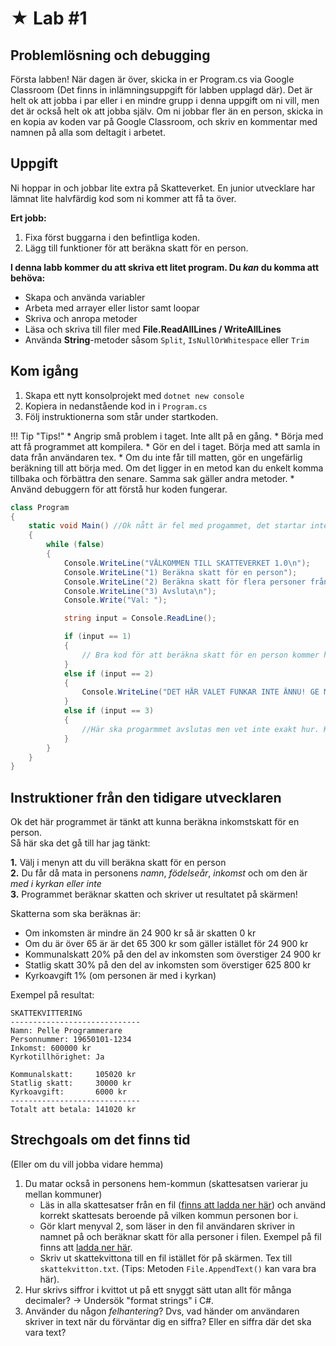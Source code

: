 # &#9733; Lab #1

## Problemlösning och debugging

Första labben! När dagen är över, skicka in er Program.cs via Google Classroom (Det finns in inlämningsuppgift för labben upplagd där). Det är helt ok att jobba i par eller i en mindre grupp i denna uppgift om ni vill, men det är också helt ok att jobba själv. Om ni jobbar fler än en person, skicka in en kopia av koden var på Google Classroom, och skriv en kommentar med namnen på alla som deltagit i arbetet.

## Uppgift

Ni hoppar in och jobbar lite extra på Skatteverket. En junior utvecklare har lämnat lite halvfärdig kod som ni kommer att få ta över.

**Ert jobb:**

1. Fixa först buggarna i den befintliga koden.
2. Lägg till funktioner för att beräkna skatt för en person.

**I denna labb kommer du att skriva ett litet program. Du *kan* du komma att behöva:**

* Skapa och använda variabler
* Arbeta med arrayer eller listor samt loopar
* Skriva och anropa metoder
* Läsa och skriva till filer med **File.ReadAllLines / WriteAllLines**
* Använda **String**-metoder såsom `Split`, `IsNullOrWhitespace` eller `Trim`

## Kom igång

1. Skapa ett nytt konsolprojekt med `dotnet new console`
2. Kopiera in nedanstående kod in i `Program.cs`
3. Följ instruktionerna som står under startkoden.

!!! Tip "Tips!"
    * Angrip små problem i taget. Inte allt på en gång.
    * Börja med att få programmet att kompilera.
    * Gör en del i taget. Börja med att samla in data från användaren tex.
    * Om du inte får till matten, gör en ungefärlig beräkning till att börja med. Om det ligger in en metod kan du enkelt komma tillbaka och förbättra den senare. Samma sak gäller andra metoder.
    * Använd debuggern för att förstå hur koden fungerar.

```csharp
class Program
{
    static void Main() //Ok nått är fel med progammet, det startar inte ens. Hinner inte fixa, har möte med chefen om 5 min. //Pelle Programmerare
    {
        while (false)
        {
            Console.WriteLine("VÄLKOMMEN TILL SKATTEVERKET 1.0\n");
            Console.WriteLine("1) Beräkna skatt för en person");
            Console.WriteLine("2) Beräkna skatt för flera personer från fil");
            Console.WriteLine("3) Avsluta\n");
            Console.Write("Val: ");

            string input = Console.ReadLine();

            if (input == 1)
            {
                // Bra kod för att beräkna skatt för en person kommer här. Efter fikapausen. //Pelle Programmerare
            }
            else if (input == 2)
            {
                Console.WriteLine("DET HÄR VALET FUNKAR INTE ÄNNU! GE MIG MER BETALT SÅ FIXAR JAG DET JAG LOVAR.");
            }
            else if (input == 3)
            {
                //Här ska progarmmet avslutas men vet inte exakt hur. Kanske inte är så viktigt heller. //Pelle Programmerare
            }
        }
    }
}
```

## Instruktioner från den tidigare utvecklaren

Ok det här programmet är tänkt att kunna beräkna inkomstskatt för en person.  
Så här ska det gå till har jag tänkt:  

**1.** Välj i menyn att du vill beräkna skatt för en person  
**2.** Du får då mata in personens *namn*, *födelseår*, *inkomst* och om den är *med i kyrkan eller inte*  
**3.** Programmet beräknar skatten och skriver ut resultatet på skärmen!

Skatterna som ska beräknas är:

* Om inkomsten är mindre än 24 900 kr så är skatten 0 kr
* Om du är över 65 är är det 65 300 kr som gäller istället för 24 900 kr
* Kommunalskatt 20% på den del av inkomsten som överstiger 24 900 kr
* Statlig skatt 30% på den del av inkomsten som överstiger 625 800 kr
* Kyrkoavgift 1% (om personen är med i kyrkan)

Exempel på resultat:

```
SKATTEKVITTERING
-----------------------------
Namn: Pelle Programmerare
Personnummer: 19650101-1234
Inkomst: 600000 kr
Kyrkotillhörighet: Ja

Kommunalskatt:     105020 kr
Statlig skatt:     30000 kr
Kyrkoavgift:       6000 kr
-----------------------------
Totalt att betala: 141020 kr
```

## Strechgoals om det finns tid

(Eller om du vill jobba vidare hemma)  

1. Du matar också in personens hem-kommun (skattesatsen varierar ju mellan kommuner)
    - Läs in alla skattesatser från en fil ([finns att ladda ner här](skattesatser.csv)) och använd korrekt skattesats beroende på vilken kommun personen bor i.
    - Gör klart menyval 2, som läser in den fil användaren skriver in namnet på och beräknar skatt för alla personer i filen. Exempel på fil finns att [ladda ner här](personer.csv).
    - Skriv ut skattekvittona till en fil istället för på skärmen. Tex till `skattekvitton.txt`. (Tips: Metoden `File.AppendText()` kan vara bra här).
2. Hur skrivs siffror i kvittot ut på ett snyggt sätt utan allt för många decimaler? -> Undersök "format strings" i C#.
3. Använder du någon *felhantering*? Dvs, vad händer om användaren skriver in text när du förväntar dig en siffra? Eller en siffra där det ska vara text?


